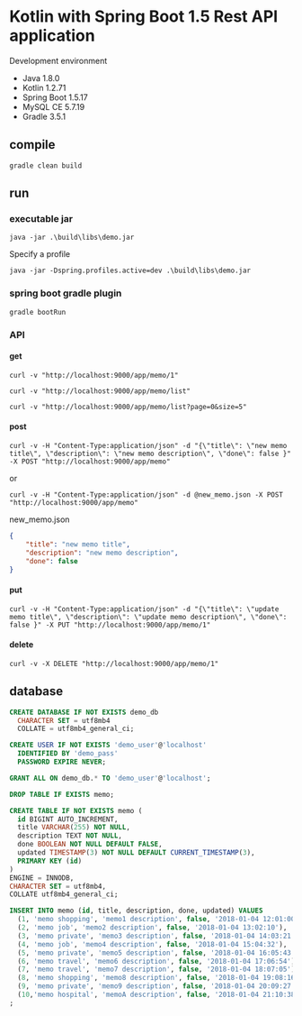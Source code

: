 # Kotlin with Spring Boot 1.5 Rest API application

Development environment

* Java 1.8.0
* Kotlin 1.2.71
* Spring Boot 1.5.17
* MySQL CE 5.7.19
* Gradle 3.5.1

## compile

```text
gradle clean build
```

## run

### executable jar

```text
java -jar .\build\libs\demo.jar
```

Specify a profile

```text
java -jar -Dspring.profiles.active=dev .\build\libs\demo.jar
```

### spring boot gradle plugin

```text
gradle bootRun
```

### API

#### get

```text
curl -v "http://localhost:9000/app/memo/1"
```

```text
curl -v "http://localhost:9000/app/memo/list"
```

```text
curl -v "http://localhost:9000/app/memo/list?page=0&size=5"
```

#### post

```text
curl -v -H "Content-Type:application/json" -d "{\"title\": \"new memo title\", \"description\": \"new memo description\", \"done\": false }" -X POST "http://localhost:9000/app/memo"
```

or

```text
curl -v -H "Content-Type:application/json" -d @new_memo.json -X POST "http://localhost:9000/app/memo"
```

new_memo.json

```json
{
    "title": "new memo title",
    "description": "new memo description",
    "done": false
}
```

#### put

```text
curl -v -H "Content-Type:application/json" -d "{\"title\": \"update memo title\", \"description\": \"update memo description\", \"done\": false }" -X PUT "http://localhost:9000/app/memo/1"
```

#### delete

```text
curl -v -X DELETE "http://localhost:9000/app/memo/1"
```

## database

```sql
CREATE DATABASE IF NOT EXISTS demo_db
  CHARACTER SET = utf8mb4
  COLLATE = utf8mb4_general_ci;
```

```sql
CREATE USER IF NOT EXISTS 'demo_user'@'localhost'
  IDENTIFIED BY 'demo_pass'
  PASSWORD EXPIRE NEVER;

GRANT ALL ON demo_db.* TO 'demo_user'@'localhost';
```

```sql
DROP TABLE IF EXISTS memo;

CREATE TABLE IF NOT EXISTS memo (
  id BIGINT AUTO_INCREMENT,
  title VARCHAR(255) NOT NULL,
  description TEXT NOT NULL,
  done BOOLEAN NOT NULL DEFAULT FALSE,
  updated TIMESTAMP(3) NOT NULL DEFAULT CURRENT_TIMESTAMP(3),
  PRIMARY KEY (id)
)
ENGINE = INNODB,
CHARACTER SET = utf8mb4,
COLLATE utf8mb4_general_ci;
```

```sql
INSERT INTO memo (id, title, description, done, updated) VALUES
  (1, 'memo shopping', 'memo1 description', false, '2018-01-04 12:01:00'),
  (2, 'memo job', 'memo2 description', false, '2018-01-04 13:02:10'),
  (3, 'memo private', 'memo3 description', false, '2018-01-04 14:03:21'),
  (4, 'memo job', 'memo4 description', false, '2018-01-04 15:04:32'),
  (5, 'memo private', 'memo5 description', false, '2018-01-04 16:05:43'),
  (6, 'memo travel', 'memo6 description', false, '2018-01-04 17:06:54'),
  (7, 'memo travel', 'memo7 description', false, '2018-01-04 18:07:05'),
  (8, 'memo shopping', 'memo8 description', false, '2018-01-04 19:08:16'),
  (9, 'memo private', 'memo9 description', false, '2018-01-04 20:09:27'),
  (10,'memo hospital', 'memoA description', false, '2018-01-04 21:10:38')
;
```